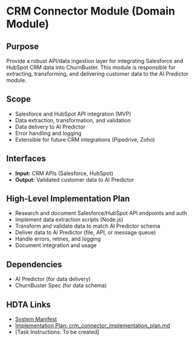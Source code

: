 # CRM Connector Module (Domain Module)

## Purpose
Provide a robust API/data ingestion layer for integrating Salesforce and HubSpot CRM data into ChurnBuster. This module is responsible for extracting, transforming, and delivering customer data to the AI Predictor module.

## Scope
- Salesforce and HubSpot API integration (MVP)
- Data extraction, transformation, and validation
- Data delivery to AI Predictor
- Error handling and logging
- Extensible for future CRM integrations (Pipedrive, Zoho)

## Interfaces
- **Input:** CRM APIs (Salesforce, HubSpot)
- **Output:** Validated customer data to AI Predictor

## High-Level Implementation Plan
- Research and document Salesforce/HubSpot API endpoints and auth
- Implement data extraction scripts (Node.js)
- Transform and validate data to match AI Predictor schema
- Deliver data to AI Predictor (file, API, or message queue)
- Handle errors, retries, and logging
- Document integration and usage

## Dependencies
- AI Predictor (for data delivery)
- ChurnBuster Spec (for data schema)

## HDTA Links
- [System Manifest](../cline_docs/system_manifest.md)
- [Implementation Plan: crm_connector_implementation_plan.md](crm_connector_implementation_plan.md)
- [Task Instructions: To be created]
